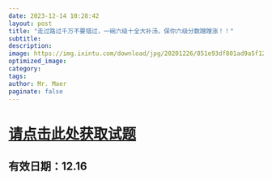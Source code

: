 ```yaml
---
date: 2023-12-14 10:28:42
layout: post
title: "走过路过千万不要错过，一碗六级十全大补汤，保你六级分数蹭蹭涨！！"
subtitle:
description:
image: https://img.ixintu.com/download/jpg/20201226/851e93df801ad9a5f12e521c31ebb5d1_512_512.jpg!con
optimized_image:
category:
tags:
author: Mr. Maer
paginate: false
---
```


# [请点击此处获取试题](https://pan.baidu.com/s/1UftE_7ByQ1wgS8MXhKEE8g?pwd=2929 )

## 有效日期：12.16
